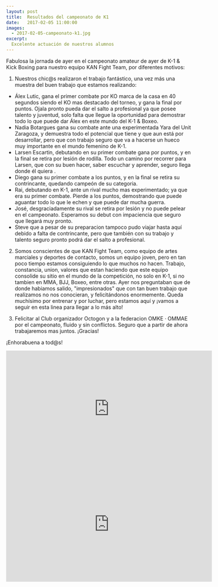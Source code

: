 ```yaml
---
layout: post
title:  Resultados del campeonato de K1
date:   2017-02-05 11:00:00
images: 
  - 2017-02-05-campeonato-k1.jpg
excerpt:
  Excelente actuación de nuestros alumnos
---
```

Fabulosa la jornada de ayer en el campeonato amateur de ayer de K-1 & Kick Boxing para nuestro equipo KAN Fight Team, por diferentes motivos:

1. Nuestros chic@s realizaron el trabajo fantástico, una vez más una muestra del buen trabajo que estamos realizando:
* Álex Lutic, gana el primer combate por KO marca de la casa en 40 segundos siendo el KO mas destacado del torneo, y gana la final por puntos.
Ojala pronto pueda dar el salto a profesional ya que posee talento y juventud, solo falta que llegue la oportunidad para demostrar todo lo que puede dar Álex en este mundo del K-1 & Boxeo.
* Nadia Botargues gana su combate ante una experimentada Yara del Unit Zaragoza, y demuestra todo el potencial que tiene y que aun está por desarrollar, pero que con trabajo seguro que va a hacerse un hueco muy importante en el mundo femenino de K-1.
* Larsen Escartin, debutando en su primer combate gana por puntos, y en la final se retira por lesión de rodilla. Todo un camino por recorrer para Larsen, que con su buen hacer, saber escuchar y aprender, seguro llega donde él quiera .
* Diego gana su primer combate a los puntos, y en la final se retira su contrincante, quedando campeón de su categoria.
* Rai, debutando en K-1, ante un rival mucho mas experimentado; ya que era su primer combate. Pierde a los puntos, demostrando que puede aguantar todo lo que le echen y que puede dar mucha guerra. 
* José, desgraciadamente su rival se retira por lesión y no puede pelear en el campeonato. Esperamos su debut con impaciencia que seguro que llegará muy pronto.
* Steve que a pesar de su preparacion tampoco pudo viajar hasta aquí debido a falta de contrincante, pero que también con su trabajo y talento seguro pronto podrá dar el salto a profesional.

2. Somos conscientes de que KAN Fight Team, como equipo de artes marciales y deportes de contacto, somos un equipo joven, pero en tan poco tiempo estamos consiguiendo lo que muchos no hacen.
Trabajo, constancia, union, valores que estan haciendo que este equipo consolide su sitio en el mundo de la competición, no solo en K-1, si no tambien en MMA, BJJ, Boxeo, entre otras.
Ayer nos preguntaban que de donde habiamos salido, "impresionados" que con tan buen trabajo que realizamos no nos conocieran, y felicitándonos enormemente.
Queda muchísimo por entrenar y por luchar, pero estamos aquí y ¡vamos a seguir en esta linea para llegar a lo más alto!

3. Felicitar al Club organizador Octogon y a la federacion OMKE · OMMAE por el campeonato, fluido y sin conflictos. Seguro que a partir de ahora trabajaremos mas juntos. ¡Gracias!

¡Enhorabuena a tod@s!

<div class="video-container">
  <iframe width="560" height="315" src="https://www.youtube.com/embed/uMXk11i12v8?rel=0" frameborder="0" allowfullscreen></iframe>
</div>
<div class="video-container">
  <iframe width="560" height="315" src="https://www.youtube.com/embed/y4Iruz2yQWA?rel=0" frameborder="0" allowfullscreen></iframe>
</div>
